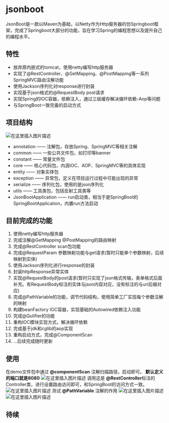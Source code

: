 # jsonboot
JsonBoot是一款以Maven为基础，以Netty作为Http服务器的仿Springboot框架，完成了Springboot大部分的功能，旨在学习Spring的编程思想以及提升自己的编程水平。

## 特性
 - 放弃原内嵌式的tomcat，使用netty编写http服务器
 - 实现了@RestController、@GetMapping、@PostMapping等一系列SpringMVC路由注解功能
 - 使用Jackson序列化对response进行封装
 - 实现基于json格式的@RequestBody post请求
 - 实现Spring的IOC容器，依赖注入，通过三级缓存解决循环依赖-Aop等问题
 - 与SpringBoot一致完备的启动方式

## 项目结构

![在这里插入图片描述](https://img-blog.csdnimg.cn/2021040114151038.png?x-oss-process=image/watermark,type_ZmFuZ3poZW5naGVpdGk,shadow_10,text_aHR0cHM6Ly9ibG9nLmNzZG4ubmV0L3FxXzQxNzYyNTk0,size_16,color_FFFFFF,t_70)
 - annotation —— 注解包，存放Spring、SpringMVC等相关注解
 - common —— 一些公共文件包，如打印等banner
 - constant —— 常量文件包
 - core —— 核心代码包，内涵IOC、AOP、SpringMVC等的具体实现
 - entity —— 对象实体包
 - exception —— 异常包，定义在项目运行过程中可能出现的异常
 - serialize —— 序列化包，使用的是json序列化
 - utils —— 工具类包，包括反射工具类等
 - JsonBootApplication —— run启动类，相当于是SpringBoot的SpringBootApplication，内置run方法启动

## 目前完成的功能

 1. 使用netty编写http服务器
 2. 完成注解@GetMapping @PostMapping的路由映射
 3. 完成@RestController scan包功能
 4. 完成@RequestParam 参数映射功能与get请求(暂时只能单个参数映射，后续映射到实体)
 5. 使用Jackson序列化进行response的封装
 6. 封装httpResponse异常实体
 7. 实现@RequestBody的post请求(暂时只实现了json格式传输，表单格式后面补充。有RequestBody标注的实体与json内容对应，没有标注的与uri后缀对应)
 8. 完成@PathVariable的功能，调节代码结构，使用简单工厂实现每个参数注解的映射
 9. 构建beanFactory IOC容器，实现基础的Autowired依赖注入功能
 10. 完成@Qulifier的功能
 11. 重构IOC模块实现方式，解决循环依赖
 12. 完成基于jdk和cglib的aop实现
 13. 重构启动方式，完成@ComponentScan
 14. ...后续完成随时更新

  

## 使用
在demo文件包中通过 **@componentScan** 注解扫描路径，启动即可。
**默认定义的端口就是8080**
![在这里插入图片描述](https://img-blog.csdnimg.cn/20210401141724126.png?x-oss-process=image/watermark,type_ZmFuZ3poZW5naGVpdGk,shadow_10,text_aHR0cHM6Ly9ibG9nLmNzZG4ubmV0L3FxXzQxNzYyNTk0,size_16,color_FFFFFF,t_70)
调用这是 **@RestController**标注的Controller类，进行设置路由访问即可，和SpringBoot的访问方式一致。
![在这里插入图片描述](https://img-blog.csdnimg.cn/2021040114231752.png?x-oss-process=image/watermark,type_ZmFuZ3poZW5naGVpdGk,shadow_10,text_aHR0cHM6Ly9ibG9nLmNzZG4ubmV0L3FxXzQxNzYyNTk0,size_16,color_FFFFFF,t_70)
测试 **@PathVariable** 注解的作用
![在这里插入图片描述](https://img-blog.csdnimg.cn/20210401143203838.png?x-oss-process=image/watermark,type_ZmFuZ3poZW5naGVpdGk,shadow_10,text_aHR0cHM6Ly9ibG9nLmNzZG4ubmV0L3FxXzQxNzYyNTk0,size_16,color_FFFFFF,t_70)
![在这里插入图片描述](https://img-blog.csdnimg.cn/20210401143238687.png?x-oss-process=image/watermark,type_ZmFuZ3poZW5naGVpdGk,shadow_10,text_aHR0cHM6Ly9ibG9nLmNzZG4ubmV0L3FxXzQxNzYyNTk0,size_16,color_FFFFFF,t_70)

## 待续
